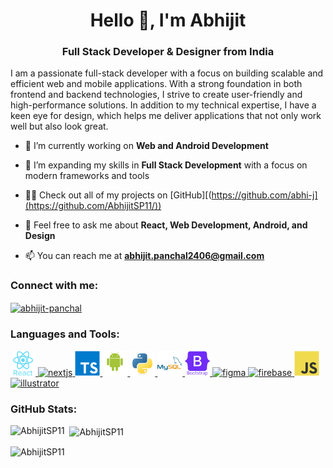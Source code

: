 <h1 align="center">Hello 👋, I'm Abhijit</h1>
<h3 align="center">Full Stack Developer & Designer from India</h3>

I am a passionate full-stack developer with a focus on building scalable and efficient web and mobile applications. With a strong foundation in both frontend and backend technologies, I strive to create user-friendly and high-performance solutions. In addition to my technical expertise, I have a keen eye for design, which helps me deliver applications that not only work well but also look great.

- 🔭 I’m currently working on **Web and Android Development**

- 🌱 I’m expanding my skills in **Full Stack Development** with a focus on modern frameworks and tools

- 👨‍💻 Check out all of my projects on [GitHub][(https://github.com/abhi-j](https://github.com/AbhijitSP11/))

- 💬 Feel free to ask me about **React, Web Development, Android, and Design**

- 📫 You can reach me at **abhijit.panchal2406@gmail.com**

<h3 align="left">Connect with me:</h3>
<p align="left">
  <a href="https://www.linkedin.com/in/abhijit-panchal/" target="_blank"><img align="center" src="https://raw.githubusercontent.com/rahuldkjain/github-profile-readme-generator/master/src/images/icons/Social/linked-in-alt.svg" alt="abhijit-panchal" height="30" width="40" /></a>
</p>

<h3 align="left">Languages and Tools:</h3>
<p align="left">
  <a href="https://reactjs.org/" target="_blank" rel="noreferrer">
    <img src="https://raw.githubusercontent.com/devicons/devicon/master/icons/react/react-original-wordmark.svg" alt="react" width="40" height="40"/>
  </a> 
  <a href="https://nextjs.org/" target="_blank" rel="noreferrer">
    <img src="https://cdn.worldvectorlogo.com/logos/nextjs-2.svg" alt="nextjs" width="40" height="40"/>
  </a> 
  <a href="https://www.typescriptlang.org/" target="_blank" rel="noreferrer">
    <img src="https://raw.githubusercontent.com/devicons/devicon/master/icons/typescript/typescript-original.svg" alt="typescript" width="40" height="40"/>
  </a>
  <a href="https://developer.android.com" target="_blank" rel="noreferrer">
    <img src="https://raw.githubusercontent.com/devicons/devicon/master/icons/android/android-original-wordmark.svg" alt="android" width="40" height="40"/>
  </a>
  <a href="https://www.python.org" target="_blank" rel="noreferrer">
    <img src="https://raw.githubusercontent.com/devicons/devicon/master/icons/python/python-original.svg" alt="python" width="40" height="40"/>
  </a>
  <a href="https://www.mysql.com/" target="_blank" rel="noreferrer">
    <img src="https://raw.githubusercontent.com/devicons/devicon/master/icons/mysql/mysql-original-wordmark.svg" alt="mysql" width="40" height="40"/>
  </a> 
  <a href="https://getbootstrap.com" target="_blank" rel="noreferrer">
    <img src="https://raw.githubusercontent.com/devicons/devicon/master/icons/bootstrap/bootstrap-plain-wordmark.svg" alt="bootstrap" width="40" height="40"/>
  </a>
  <a href="https://www.figma.com/" target="_blank" rel="noreferrer">
    <img src="https://www.vectorlogo.zone/logos/figma/figma-icon.svg" alt="figma" width="40" height="40"/>
  </a>
  <a href="https://firebase.google.com/" target="_blank" rel="noreferrer">
    <img src="https://www.vectorlogo.zone/logos/firebase/firebase-icon.svg" alt="firebase" width="40" height="40"/>
  </a>
  <a href="https://developer.mozilla.org/en-US/docs/Web/JavaScript" target="_blank" rel="noreferrer">
    <img src="https://raw.githubusercontent.com/devicons/devicon/master/icons/javascript/javascript-original.svg" alt="javascript" width="40" height="40"/>
  </a>
  <a href="https://www.adobe.com/in/products/illustrator.html" target="_blank" rel="noreferrer">
    <img src="https://www.vectorlogo.zone/logos/adobe_illustrator/adobe_illustrator-icon.svg" alt="illustrator" width="40" height="40"/>
  </a>
</p>

<h3 align="left">GitHub Stats:</h3>
<p>
  <img align="left" src="https://github-readme-stats.vercel.app/api/top-langs?username=AbhijitSP11&show_icons=true&locale=en&layout=compact" alt="AbhijitSP11" />
</p>

<p>&nbsp;
  <img align="center" src="https://github-readme-stats.vercel.app/api?username=AbhijitSP11&show_icons=true&locale=en" alt="AbhijitSP11" />
</p>

<p>
  <img align="center" src="https://github-readme-streak-stats.herokuapp.com/?user=AbhijitSP11&" alt="AbhijitSP11" />
</p>
